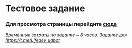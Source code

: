 # Тестовое задание
### Для просмотра страницы перейдите [сюда](https://titokrm.github.io/test-task/result/)
*Временные затраты на задание ~ 8 часов. Задание для https://t.me/Lifedev_uabot*
